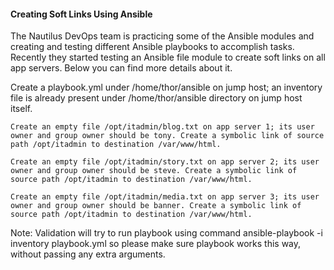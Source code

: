 #### Creating Soft Links Using Ansible

The Nautilus DevOps team is practicing some of the Ansible modules and creating and testing different Ansible playbooks to accomplish tasks. Recently they started testing an Ansible file module to create soft links on all app servers. Below you can find more details about it.

Create a playbook.yml under /home/thor/ansible on jump host; an inventory file is already present under /home/thor/ansible directory on jump host itself.

    Create an empty file /opt/itadmin/blog.txt on app server 1; its user owner and group owner should be tony. Create a symbolic link of source path /opt/itadmin to destination /var/www/html.

    Create an empty file /opt/itadmin/story.txt on app server 2; its user owner and group owner should be steve. Create a symbolic link of source path /opt/itadmin to destination /var/www/html.

    Create an empty file /opt/itadmin/media.txt on app server 3; its user owner and group owner should be banner. Create a symbolic link of source path /opt/itadmin to destination /var/www/html.

Note: Validation will try to run playbook using command ansible-playbook -i inventory playbook.yml so please make sure playbook works this way, without passing any extra arguments.
